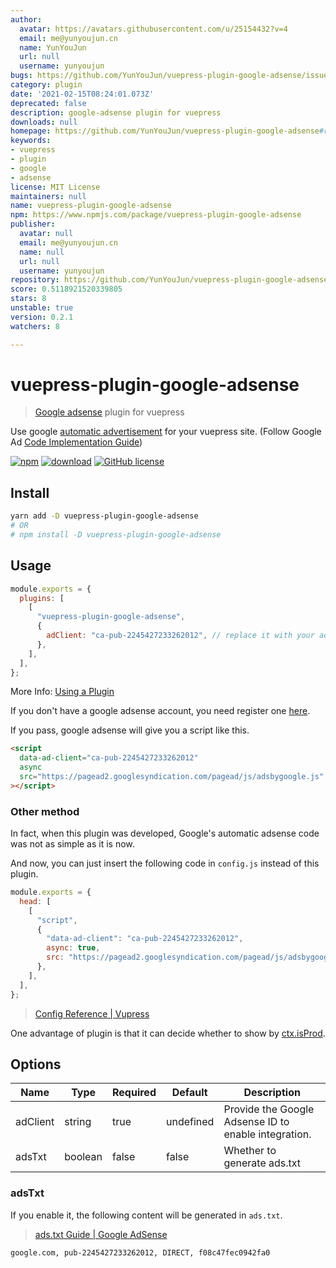 ```yaml
---
author:
  avatar: https://avatars.githubusercontent.com/u/25154432?v=4
  email: me@yunyoujun.cn
  name: YunYouJun
  url: null
  username: yunyoujun
bugs: https://github.com/YunYouJun/vuepress-plugin-google-adsense/issues
category: plugin
date: '2021-02-15T08:24:01.073Z'
deprecated: false
description: google-adsense plugin for vuepress
downloads: null
homepage: https://github.com/YunYouJun/vuepress-plugin-google-adsense#readme
keywords:
- vuepress
- plugin
- google
- adsense
license: MIT License
maintainers: null
name: vuepress-plugin-google-adsense
npm: https://www.npmjs.com/package/vuepress-plugin-google-adsense
publisher:
  avatar: null
  email: me@yunyoujun.cn
  name: null
  url: null
  username: yunyoujun
repository: https://github.com/YunYouJun/vuepress-plugin-google-adsense
score: 0.5118921520339805
stars: 8
unstable: true
version: 0.2.1
watchers: 8

---
```


# vuepress-plugin-google-adsense

> [Google adsense](https://www.google.cn/adsense/) plugin for vuepress

Use google [automatic advertisement](https://support.google.com/adsense/answer/9261306) for your vuepress site.
(Follow Google Ad [Code Implementation Guide](https://support.google.com/adsense/answer/9274634))

[![npm](https://img.shields.io/npm/v/vuepress-plugin-google-adsense.svg)](https://www.npmjs.com/package/vuepress-plugin-google-adsense)
[![download](https://img.shields.io/npm/dt/vuepress-plugin-google-adsense.svg)](https://npmcharts.com/compare/vuepress-plugin-google-adsense?minimal=true)
[![GitHub license](https://img.shields.io/github/license/YunYouJun/vuepress-plugin-google-adsense.svg)](https://github.com/YunYouJun/vuepress-plugin-google-adsense/blob/master/LICENSE)

## Install

```sh
yarn add -D vuepress-plugin-google-adsense
# OR
# npm install -D vuepress-plugin-google-adsense
```

## Usage

```js
module.exports = {
  plugins: [
    [
      "vuepress-plugin-google-adsense",
      {
        adClient: "ca-pub-2245427233262012", // replace it with your adClient
      },
    ],
  ],
};
```

More Info: [Using a Plugin](https://vuepress.vuejs.org/plugin/using-a-plugin.html)

If you don't have a google adsense account, you need register one [here](https://www.google.com/adsense/).

If you pass, google adsense will give you a script like this.

```html
<script
  data-ad-client="ca-pub-2245427233262012"
  async
  src="https://pagead2.googlesyndication.com/pagead/js/adsbygoogle.js"
></script>
```

### Other method

In fact, when this plugin was developed, Google's automatic adsense code was not as simple as it is now.

And now, you can just insert the following code in `config.js` instead of this plugin.

```js
module.exports = {
  head: [
    [
      "script",
      {
        "data-ad-client": "ca-pub-2245427233262012",
        async: true,
        src: "https://pagead2.googlesyndication.com/pagead/js/adsbygoogle.js",
      },
    ],
  ],
};
```

> [Config Reference | Vupress](https://vuepress.vuejs.org/config/#head)

One advantage of plugin is that it can decide whether to show by [ctx.isProd](https://vuepress.vuejs.org/plugin/context-api.html#ctx-isprod).

## Options

| Name     | Type    | Required | Default   | Description                                          |
| -------- | ------- | -------- | --------- | ---------------------------------------------------- |
| adClient | string  | true     | undefined | Provide the Google Adsense ID to enable integration. |
| adsTxt   | boolean | false    | false     | Whether to generate ads.txt                          |

### adsTxt

If you enable it, the following content will be generated in `ads.txt`.

> [ads.txt Guide | Google AdSense](https://support.google.com/adsense/answer/7532444)

```txt
google.com, pub-2245427233262012, DIRECT, f08c47fec0942fa0
```
